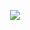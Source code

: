<p align="center">
  <img src="https://haxtivitiez.files.wordpress.com/2016/12/tumblr_static_nyan_cat_animation_new.gif?w=788" />
</p>
